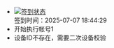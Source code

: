 - [![签到状态](https://github.com/womade/Cloud189-Actions/actions/workflows/main.yml/badge.svg?branch=main)](https://github.com/womade/Cloud189-Actions/actions/workflows/main.yml) <br> 签到时间：2025-07-07 18:44:29
- 开始执行帐号1
- 设备ID不存在，需要二次设备校验

